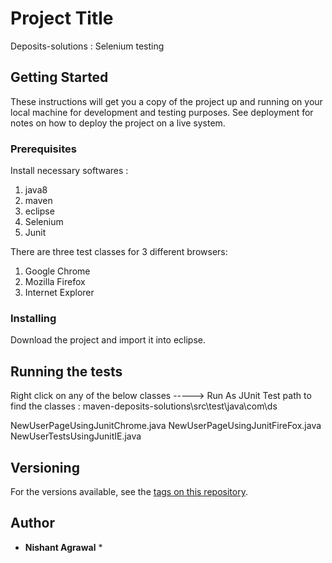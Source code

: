 # Project Title

Deposits-solutions : Selenium testing

## Getting Started

These instructions will get you a copy of the project up and running on your local machine for development and testing purposes. See deployment for notes on how to deploy the project on a live system.

### Prerequisites

Install necessary softwares :
1) java8
2) maven
3) eclipse
4) Selenium
5) Junit

There are three test classes for 3 different browsers:
1) Google Chrome
2) Mozilla Firefox
3) Internet Explorer

### Installing

Download the project and import it into eclipse.

## Running the tests
Right click on any of the below classes  -----> Run As JUnit Test
path to find the classes : maven-deposits-solutions\src\test\java\com\ds

NewUserPageUsingJunitChrome.java
NewUserPageUsingJunitFireFox.java
NewUserTestsUsingJunitIE.java

## Versioning
 For the versions available, see the [tags on this repository](https://github.com/your/project/tags). 

## Author

* **Nishant Agrawal** * 

